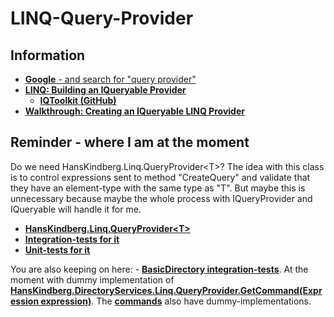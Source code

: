 # LINQ-Query-Provider

## Information
- [**Google** - and search for "query provider"](https://google.com)
- [**LINQ: Building an IQueryable Provider**](http://blogs.msdn.com/b/mattwar/archive/2008/11/18/linq-links.aspx)
	- [**IQToolkit (GitHub)**](https://github.com/mattwar/iqtoolkit)
- [**Walkthrough: Creating an IQueryable LINQ Provider**](https://msdn.microsoft.com/en-us/library/vstudio/bb546158(v=vs.110).aspx)

## Reminder - where I am at the moment
Do we need HansKindberg.Linq.QueryProvider&lt;T&gt;? The idea with this class is to control expressions sent to method "CreateQuery" and validate that they have an element-type with the same type as "T". But maybe this is unnecessary because maybe the whole process with IQueryProvider and IQueryable will handle it for me.

- [**HansKindberg.Linq.QueryProvider&lt;T&gt;**](/Project/Linq/QueryProvider.cs)
- [**Integration-tests for it**](/IntegrationTests/Linq/QueryProviderTest.cs)
- [**Unit-tests for it**](/UnitTests/Linq/QueryProviderTest.cs)

You are also keeping on here: - [**BasicDirectory integration-tests**](/IntegrationTests/DirectoryServices/BasicDirectoryTest.cs). At the moment with dummy implementation of [**HansKindberg.DirectoryServices.Linq.QueryProvider.GetCommand(Expression expression)**](/Project/DirectoryServices/Linq/QueryProvider.cs#L20). The [**commands**](/Project/DirectoryServices/Commands/) also have dummy-implementations.

